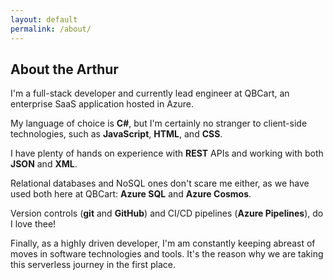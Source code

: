 ```yaml
---
layout: default
permalink: /about/
---
```


## About the Arthur

I'm a full-stack developer and currently lead engineer 
at QBCart, an enterprise SaaS application hosted in Azure.

My language of choice is **C#**, but I'm certainly no stranger 
to client-side technologies, such as **JavaScript**, **HTML**, and **CSS**.

I have plenty of hands on experience with **REST** APIs 
and working with both **JSON** and **XML**.

Relational databases and NoSQL ones don't scare me either,
as we have used both here at QBCart: **Azure SQL** and **Azure Cosmos**.

Version controls (**git** and **GitHub**) and CI/CD pipelines (**Azure Pipelines**), 
do I love thee!

Finally, as a highly driven developer, I'm am constantly 
keeping abreast of moves in software technologies and tools.
It's the reason why we are taking this serverless journey in the first place.

<div class="text-center"><a href="{{ site.github.owner_url }}"><i class="fab fa-github text-grey"></i></a></div>
